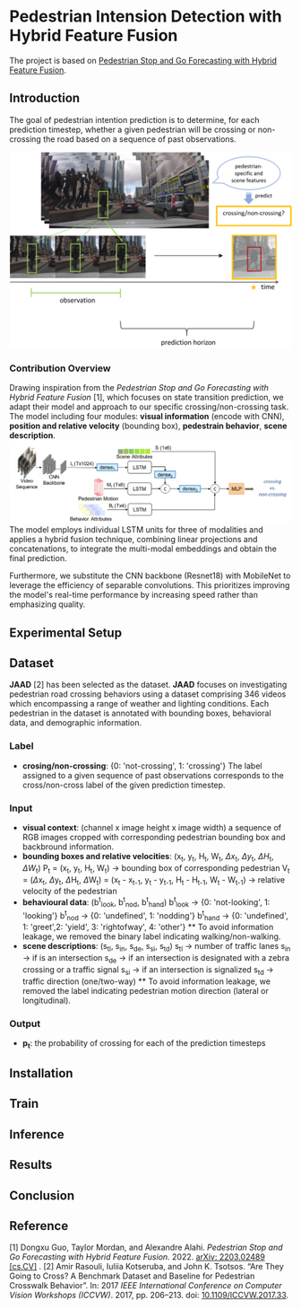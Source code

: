 # Pedestrian Intension Detection with Hybrid Feature Fusion
The project is based on [Pedestrian Stop and Go Forecasting with Hybrid Feature Fusion](https://github.com/vita-epfl/hybrid-feature-fusion).
## Introduction
The goal of pedestrian intention prediction is to determine, for each prediction timestep, whether a given pedestrian will be crossing or non-crossing the road based on a sequence of past observations. 

![Task](figure/task.png)

### Contribution Overview
Drawing inspiration from the *Pedestrian Stop and Go Forecasting with Hybrid Feature Fusion* [1], which focuses on state transition prediction, we adapt their model and approach to our specific crossing/non-crossing task. The model including four modules: **visual information** (encode with CNN), **position and relative velocity** (bounding box), **pedestrain behavior**, **scene description**.
![Model](figure/model.png)
The model employs individual LSTM units for three of modalities and applies a hybrid fusion technique, combining linear projections and concatenations, to integrate the multi-modal embeddings and obtain the final prediction.

Furthermore, we substitute the CNN backbone (Resnet18) with MobileNet to leverage the efficiency of separable convolutions. This prioritizes improving the model's real-time performance by increasing speed rather than emphasizing quality.

## Experimental Setup

## Dataset
**JAAD** [2] has been selected as the dataset. **JAAD** focuses on investigating pedestrian road crossing behaviors using a dataset comprising 346 videos which encompassing a range of weather and lighting conditions. Each pedestrian in the dataset is annotated with bounding boxes, behavioral data, and demographic information. 
### Label
- **crosing/non-crossing**: {0: 'not-crossing', 1: 'crossing'}
The label assigned to a given sequence of past observations corresponds to the cross/non-cross label of the given prediction timestep.
### Input
- **visual context**: (channel x image height x image width)
a sequence of RGB images cropped with corresponding pedestrian bounding box and backbround information. 
- **bounding boxes and relative velocities**: (x<sub>t</sub>, y<sub>t</sub>, H<sub>t</sub>, W<sub>t</sub>, $\Delta x$<sub>t</sub>, $\Delta y$<sub>t</sub>, $\Delta H$<sub>t</sub>, $\Delta W$<sub>t</sub>)
P<sub>t</sub> = (x<sub>t</sub>, y<sub>t</sub>, H<sub>t</sub>, W<sub>t</sub>) -> bounding box of corresponding pedestrian
V<sub>t</sub> = ($\Delta$x<sub>t</sub>, $\Delta$y<sub>t</sub>, $\Delta$H<sub>t</sub>, $\Delta$W<sub>t</sub>) = (x<sub>t</sub> - x<sub>t-1</sub>, y<sub>t</sub> - y<sub>t-1</sub>, H<sub>t</sub> - H<sub>t-1</sub>, W<sub>t</sub> - W<sub>t-1</sub>) -> relative velocity of the pedestrian
- **behavioural data**: (b<sup>t</sup><sub>look</sub>, b<sup>t</sup><sub>nod</sub>, b<sup>t</sup><sub>hand</sub>)
b<sup>t</sup><sub>look</sub> -> {0: 'not-looking', 1: 'looking'}
b<sup>t</sup><sub>nod</sub> -> {0: 'undefined', 1: 'nodding'}
b<sup>t</sup><sub>hand</sub> -> {0: 'undefined', 1: 'greet',2: 'yield', 3: 'rightofway', 4: 'other'}
** To avoid information leakage, we removed the binary label indicating walking/non-walking.
- **scene descriptions**:  (s<sub>tl</sub>, s<sub>in</sub>, s<sub>de</sub>, s<sub>si</sub>, s<sub>td</sub>)
s<sub>tl</sub> -> number of traffic lanes
s<sub>in</sub> ->  if is an intersection
s<sub>de</sub> -> if an intersection is designated with a zebra crossing or a traffic signal
s<sub>si</sub> ->  if an intersection is signalized
s<sub>td</sub> ->  traffic direction (one/two-way) 
** To avoid information leakage, we removed the label indicating pedestrian
motion direction (lateral or longitudinal).
### Output
- **p<sub>t</sub>**: the probability of crossing for each of the prediction timesteps



## Installation

## Train

## Inference

## Results

## Conclusion

## Reference
[1] Dongxu Guo, Taylor Mordan, and Alexandre Alahi. *Pedestrian Stop and Go Forecasting with Hybrid Feature Fusion*. 2022. [arXiv: 2203.02489 [cs.CV]](https://arxiv.org/abs/2203.02489) .
[2] Amir Rasouli, Iuliia Kotseruba, and John K. Tsotsos. “Are They Going to Cross? A Benchmark Dataset and Baseline for Pedestrian Crosswalk Behavior”. In: 2017 *IEEE International Conference on Computer Vision Workshops (ICCVW)*. 2017, pp. 206–213. doi: [10.1109/ICCVW.2017.33](https://ieeexplore.ieee.org/document/8265243).